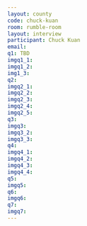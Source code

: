 ```yaml
---
layout: county 
code: chuck-kuan
room: rumble-room
layout: interview
participant: Chuck Kuan
email: 
q1: TBD
imgq1_1: 
imgq1_2: 
img1_3: 
q2: 
imgq2_1: 
imgq2_2: 
imgq2_3: 
imgq2_4: 
imgq2_5: 
q3: 
imgq3: 
imgq3_2: 
imgq3_3: 
q4: 
imgq4_1: 
imgq4_2: 
imgq4_3: 
imgq4_4: 
q5: 
imgq5: 
q6: 
imgq6: 
q7: 
imgq7: 
---
```

